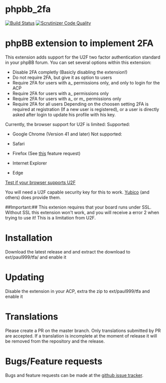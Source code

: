 # phpbb_2fa
[![Build Status](https://travis-ci.org/paul999/phpbb_2fa.svg)](https://travis-ci.org/paul999/phpbb_2fa)
[![Scrutinizer Code Quality](https://scrutinizer-ci.com/g/paul999/phpbb_2fa/badges/quality-score.png?b=master)](https://scrutinizer-ci.com/g/paul999/phpbb_2fa/?branch=master)

phpBB extension to implement 2FA
================================

This extension adds support for the U2F two factor authentication standard in your phpBB forum.
You can set several options within this extension:

 *  Disable 2FA completly (Basicly disabling the extension!)
 *  Do not require 2FA, but give it as option to users
 *  Require 2FA for users with a_ permissions only, and only to login for the ACP
 *  Require 2FA for users with a_ permissions only
 *  Require 2FA for users with a_ or m_ permissions only
 *  Require 2FA for all users
Depending on the choosen setting 2FA is required at registration (If a new user is registered), or a user is directly asked
after login to update his profile with his key. 

Currently, the browser support for U2F is limited:
Supported:

 * Google Chrome (Version 41 and later) 
Not supported:

 * Safari
 * Firefox (See [this](https://bugzilla.mozilla.org/show_bug.cgi?id=1065729) feature request)
 * Internet Explorer
 * Edge
 
[Test if your browser supports U2F](https://demo.yubico.com/u2f)

You will need a U2F capable security key for this to work. [Yubico](https://www.yubico.com/) (and others) does provide them.

##Important:##
This extenion requires that your board runs under SSL. Without SSL this extension won't work, and you will receive a error 2 when trying to use it!
This is a limitation from U2F.

Installation
============
Download the latest release and and extract the download to ext/paul999/tfa/ and enable it

Updating
========
Disable the extension in your ACP, extra the zip to ext/paul999/tfa and enable it

Translations
============
Please create a PR on the master branch. Only translations submitted by PR are accepted. 
If a translation is incomplete at the moment of release it will be removed from the repository and the release.

Bugs/Feature requests
=====================
Bugs and feature requests can be made at the [github issue tracker](https://github.com/paul999/phpbb_2fa/issues).